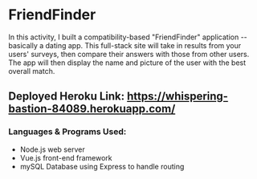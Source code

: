 # FriendFinder
In this activity, I built a compatibility-based "FriendFinder" application -- basically a dating app. This full-stack site will take in results from your users' surveys, then compare their answers with those from other users. The app will then display the name and picture of the user with the best overall match. 

## Deployed Heroku Link: https://whispering-bastion-84089.herokuapp.com/

### Languages & Programs Used:
* Node.js web server
* Vue.js front-end framework
* mySQL Database using Express to handle routing
